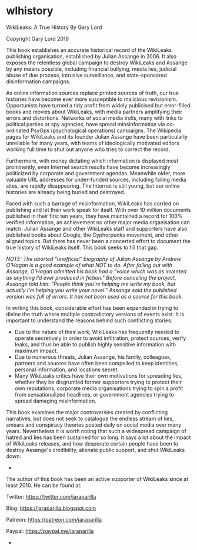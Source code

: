 # wlhistory
WikiLeaks: A True History
By Gary Lord

Copyright Gary Lord 2019

This book establishes an accurate historical record of the WikiLeaks publishing organisation, established by Julian Assange in 2006. It also exposes the relentless global campaign to destroy WikiLeaks and Assange by any means possible, including financial bullying, media lies, judicial abuse of due process, intrusive surveillance, and state-sponsored disinformation campaigns.

As online information sources replace printed sources of truth, our true histories have become ever more susceptible to malicious revisionism. Opportunists have turned a tidy profit from widely publicised but error-filled books and movies about WikiLeaks, with media partners amplifying their errors and distortions. Networks of social media trolls, many with links to political parties or spy agencies, have spread minsinformation via co-ordinated PsyOps (psychological operations) campaigns. The Wikipedia pages for WikiLeaks and its founder Julian Assange have been particularly unreliable for many years, with teams of ideologically motivated editors working full time to shut out anyone who tries to correct the record. 

Furthermore, with money dictating which information is displayed most prominently, even Internet search results have become increasingly politicized by corporate and government agendas. Meanwhile older, more valuable URL addresses for under-funded sources, including failing media sites, are rapidly disappearing. The Internet is still young, but our online histories are already being buried and destroyed. 

Faced with such a barrage of misinformation, WikiLeaks has carried on publishing and let their work speak for itself. With over 10 million documents published in their first ten years, they have maintained a record for 100% verified information, an achievement no other major media organisation can match. Julian Assange and other WikiLeaks staff and supporters have also published books about Google, the Cypherpunks movement, and other aligned topics. But there has never been a concerted effort to document the true history of WikiLeaks itself. This book seeks to fill that gap. 

*NOTE: The aborted "unofficial" biography of Julian Assange by Andrew O'Hagan is a good example of what NOT to do. After falling out with Assange, O'Hagan admitted his book had a "voice which was as invented as anything I’d ever produced in fiction." Before canceling the project, Assange told him: "People think you’re helping me write my book, but actually I’m helping you write your novel." Assange said the published version was full of errors. It has not been used as a source for this book.*

In writing this book, considerable effort has been expended in trying to divine the truth where multiple contradictory versions of events exist. It is important to understand the reasons behind such conflicting stories: 

- Due to the nature of their work, WikiLeaks has frequently needed to operate secretively in order to avoid infiltration, protect sources, verify leaks, and thus be able to publish highly sensitive information with maximum impact. 
- Due to numerous threats, Julian Assange, his family, colleagues, partners and sources have often been compelled to keep identities, personal information, and locations secret. 
- Many WikiLeaks critics have their own motivations for spreading lies, whether they be disgruntled former supporters trying to protect their own reputations, corporate media organisations trying to spin a profit from sensationalized headlines, or government agencies trying to spread damaging misinformation.

This book examines the major controversies created by conflicting narratives, but does not seek to catalogue the endless stream of lies, smears and conspiracy theories posted daily on social media over many years. Nevertheless it is worth noting that such a widespread campaign of hatred and lies has been sustained for so long: it says a lot about the impact of WikiLeaks releases, and how desperate certain people have been to destroy Assange's credibility, alienate public support, and shut WikiLeaks down. 

*

The author of this book has been an active supporter of WikiLeaks since at least 2010. He can be found at: 

Twitter: https://twitter.com/jaraparilla

Blog: https://jaraparilla.blogspot.com

Patreon: https://patreon.com/jaraparilla

Paypal: https://paypal.me/jaraparilla
 

* 
